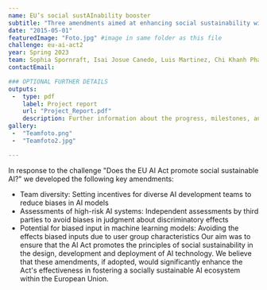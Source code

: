 ```yaml
---
name: EU’s social sustAInability booster
subtitle: "Three amendments aimed at enhancing social sustainability within the AI Act that will be proposed to the European Parliament"
date: "2015-05-01"
featuredImage: "Foto.jpg" #image in same folder as this file
challenge: eu-ai-act2
year: Spring 2023
team: Sophia Spornraft, Isai Josue Canedo, Luis Martinez, Chi Khanh Phan
contactEmail: 

### OPTIONAL FURTHER DETAILS
outputs:
 -  type: pdf
    label: Project report
    url: "Project_Report.pdf"
    description: Further information about the progress, milestones, and roadblocks.
gallery:
 -  "Teamfoto.png"
 -  "Teamfoto2.jpg"

---
```


In response to the challenge "Does the EU AI Act promote social sustainable AI?" we developed
the following key amendments:
- Team diversity: Setting incentives for diverse AI development teams to reduce biases in AI models
- Assessments of high-risk AI systems: Independent assessments by third parties to avoid biases in judgment about discriminatory effects
- Potential for biased input in machine learning models: Avoiding the effects biased inputs due to user group characteristics
Our aim was to ensure that the AI Act promotes the principles of social sustainability in the
design, development and deployment of AI technology. We believe that these amendments, if
adopted, would significantly enhance the Act's effectiveness in fostering a socially sustainable
AI ecosystem within the European Union.